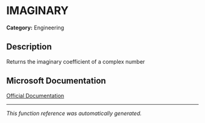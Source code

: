 # IMAGINARY

**Category:** Engineering

## Description
Returns the imaginary coefficient of a complex number

## Microsoft Documentation
[Official Documentation](https://support.microsoft.com//en-us/office/imaginary-function-dd5952fd-473d-44d9-95a1-9a17b23e428a)

---
*This function reference was automatically generated.*
